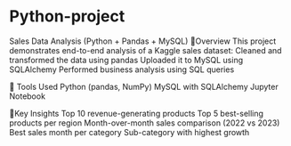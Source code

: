 # Python-project
 Sales Data Analysis (Python + Pandas + MySQL)
🔹Overview
This project demonstrates end-to-end analysis of a Kaggle sales dataset:
Cleaned and transformed the data using pandas
Uploaded it to MySQL using SQLAlchemy
Performed business analysis using SQL queries

🔧 Tools Used
Python (pandas, NumPy)
MySQL with SQLAlchemy
Jupyter Notebook

🔹Key Insights
Top 10 revenue-generating products
Top 5 best-selling products per region
Month-over-month sales comparison (2022 vs 2023)
Best sales month per category
Sub-category with highest growth
